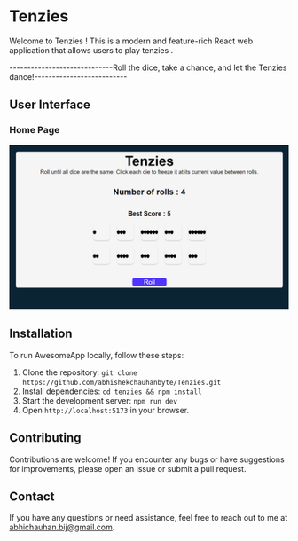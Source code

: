 # Tenzies

Welcome to Tenzies ! This is a modern and feature-rich React web application that allows users to play tenzies .

-----------------------------Roll the dice, take a chance, and let the Tenzies dance!--------------------------

## User Interface

### Home Page

![Home Page](screenshots/home-page.png)


## Installation

To run AwesomeApp locally, follow these steps:

1. Clone the repository: `git clone https://github.com/abhishekchauhanbyte/Tenzies.git`
2. Install dependencies: `cd tenzies && npm install`
3. Start the development server: `npm run dev`
4. Open `http://localhost:5173` in your browser.


## Contributing

Contributions are welcome! If you encounter any bugs or have suggestions for improvements, please open an issue or submit a pull request. 


## Contact

If you have any questions or need assistance, feel free to reach out to me at abhichauhan.bij@gmail.com.

